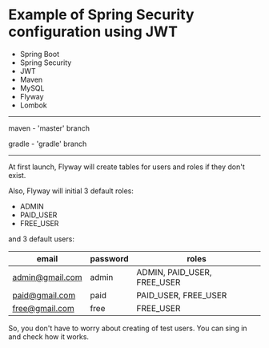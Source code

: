 # Example of Spring Security configuration using JWT

- Spring Boot
- Spring Security
- JWT
- Maven
- MySQL
- Flyway
- Lombok

-----------
maven - 'master' branch

gradle - 'gradle' branch

-----------

At first launch, Flyway will create tables 
for users and roles if they don't exist.

Also, Flyway will initial 3 default roles:
- ADMIN
- PAID_USER
- FREE_USER

and 3 default users:

|email|password|roles|
|-----|--------|-----|
|admin@gmail.com|admin|ADMIN, PAID_USER, FREE_USER|
|paid@gmail.com|paid|PAID_USER, FREE_USER|
|free@gmail.com|free|FREE_USER|

So, you don't have to worry about creating of test users. 
You can sing in and check how it works.